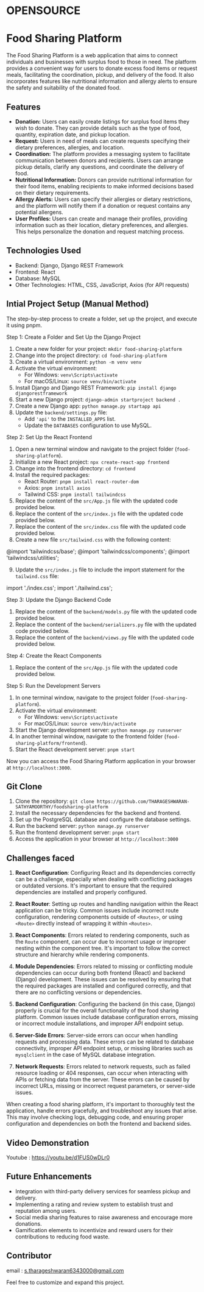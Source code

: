 # OPENSOURCE

# Food Sharing Platform

The Food Sharing Platform is a web application that aims to connect individuals and businesses with surplus food to those in need. The platform provides a convenient way for users to donate excess food items or request meals, facilitating the coordination, pickup, and delivery of the food. It also incorporates features like nutritional information and allergy alerts to ensure the safety and suitability of the donated food.

## Features

- **Donation:** Users can easily create listings for surplus food items they wish to donate. They can provide details such as the type of food, quantity, expiration date, and pickup location.
- **Request:** Users in need of meals can create requests specifying their dietary preferences, allergies, and location. 
- **Coordination:** The platform provides a messaging system to facilitate communication between donors and recipients. Users can arrange pickup details, clarify any questions, and coordinate the delivery of food.
- **Nutritional Information:** Donors can provide nutritional information for their food items, enabling recipients to make informed decisions based on their dietary requirements.
- **Allergy Alerts:** Users can specify their allergies or dietary restrictions, and the platform will notify them if a donation or request contains any potential allergens.
- **User Profiles:** Users can create and manage their profiles, providing information such as their location, dietary preferences, and allergies. This helps personalize the donation and request matching process.

## Technologies Used

- Backend: Django, Django REST Framework
- Frontend: React
- Database: MySQL
- Other Technologies: HTML, CSS, JavaScript, Axios (for API requests)

## Intial Project Setup (Manual Method)

The step-by-step process to create a folder, set up the project, and execute it using pnpm.

Step 1: Create a Folder and Set Up the Django Project
1. Create a new folder for your project: `mkdir food-sharing-platform`
2. Change into the project directory: `cd food-sharing-platform`
3. Create a virtual environment: `python -m venv venv`
4. Activate the virtual environment:
   - For Windows: `venv\Scripts\activate`
   - For macOS/Linux: `source venv/bin/activate`
5. Install Django and Django REST Framework: `pip install django djangorestframework`
6. Start a new Django project: `django-admin startproject backend .`
7. Create a new Django app: `python manage.py startapp api`
8. Update the `backend/settings.py` file:
   - Add `'api'` to the `INSTALLED_APPS` list.
   - Update the `DATABASES` configuration to use MySQL.

Step 2: Set Up the React Frontend
1. Open a new terminal window and navigate to the project folder (`food-sharing-platform`).
2. Initialize a new React project: `npx create-react-app frontend`
3. Change into the frontend directory: `cd frontend`
4. Install the required packages:
   - React Router: `pnpm install react-router-dom`
   - Axios: `pnpm install axios`
   - Tailwind CSS: `pnpm install tailwindcss`
5. Replace the content of the `src/App.js` file with the updated code provided below.
6. Replace the content of the `src/index.js` file with the updated code provided below.
7. Replace the content of the `src/index.css` file with the updated code provided below.
8. Create a new file `src/tailwind.css` with the following content:

@import 'tailwindcss/base';
@import 'tailwindcss/components';
@import 'tailwindcss/utilities';

9. Update the `src/index.js` file to include the import statement for the `tailwind.css` file:

import './index.css';
import './tailwind.css';

Step 3: Update the Django Backend Code
1. Replace the content of the `backend/models.py` file with the updated code provided below.
2. Replace the content of the `backend/serializers.py` file with the updated code provided below.
3. Replace the content of the `backend/views.py` file with the updated code provided below.

Step 4: Create the React Components
1. Replace the content of the `src/App.js` file with the updated code provided below.

Step 5: Run the Development Servers
1. In one terminal window, navigate to the project folder (`food-sharing-platform`).
2. Activate the virtual environment:
   - For Windows: `venv\Scripts\activate`
   - For macOS/Linux: `source venv/bin/activate`
3. Start the Django development server: `python manage.py runserver`
4. In another terminal window, navigate to the frontend folder (`food-sharing-platform/frontend`).
5. Start the React development server: `pnpm start`

Now you can access the Food Sharing Platform application in your browser at `http://localhost:3000`.

## Git Clone

1. Clone the repository: `git clone https://github.com/THARAGESHWARAN-SATHYAMOORTHY/foodsharing-platform`
2. Install the necessary dependencies for the backend and frontend.
3. Set up the PostgreSQL database and configure the database settings.
4. Run the backend server: `python manage.py runserver`
5. Run the frontend development server: `pnpm start`
6. Access the application in your browser at `http://localhost:3000`

## Challenges faced

1. **React Configuration**: Configuring React and its dependencies correctly can be a challenge, especially when dealing with conflicting packages or outdated versions. It's important to ensure that the required dependencies are installed and properly configured.

2. **React Router**: Setting up routes and handling navigation within the React application can be tricky. Common issues include incorrect route configuration, rendering components outside of `<Routes>`, or using `<Route>` directly instead of wrapping it within `<Routes>`.

3. **React Components**: Errors related to rendering components, such as the `Route` component, can occur due to incorrect usage or improper nesting within the component tree. It's important to follow the correct structure and hierarchy while rendering components.

4. **Module Dependencies**: Errors related to missing or conflicting module dependencies can occur during both frontend (React) and backend (Django) development. These issues can be resolved by ensuring that the required packages are installed and configured correctly, and that there are no conflicting versions or dependencies.

5. **Backend Configuration**: Configuring the backend (in this case, Django) properly is crucial for the overall functionality of the food sharing platform. Common issues include database configuration errors, missing or incorrect module installations, and improper API endpoint setup.

6. **Server-Side Errors**: Server-side errors can occur when handling requests and processing data. These errors can be related to database connectivity, improper API endpoint setup, or missing libraries such as `mysqlclient` in the case of MySQL database integration.

7. **Network Requests**: Errors related to network requests, such as failed resource loading or 404 responses, can occur when interacting with APIs or fetching data from the server. These errors can be caused by incorrect URLs, missing or incorrect request parameters, or server-side issues.

When creating a food sharing platform, it's important to thoroughly test the application, handle errors gracefully, and troubleshoot any issues that arise. This may involve checking logs, debugging code, and ensuring proper configuration and dependencies on both the frontend and backend sides.

## Video Demonstration

Youtube : https://youtu.be/d1FUS0wDLr0

## Future Enhancements

- Integration with third-party delivery services for seamless pickup and delivery.
- Implementing a rating and review system to establish trust and reputation among users.
- Social media sharing features to raise awareness and encourage more donations.
- Gamification elements to incentivize and reward users for their contributions to reducing food waste.

## Contributor

email : s.tharageshwaran6343000@gmail.com

Feel free to customize and expand this project.
